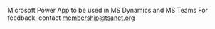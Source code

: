 Microsoft Power App to be used in MS Dynamics and MS Teams
For feedback, contact membership@tsanet.org
